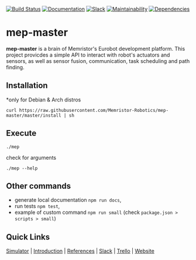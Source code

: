 [![Build Status](https://semaphoreci.com/api/v1/lukicdarkoo/mep-master/branches/master/shields_badge.svg)](https://semaphoreci.com/lukicdarkoo/mep-master)
[![Documentation](https://doc.esdoc.org/github.com/Memristor-Robotics/mep-master/badge.svg)](https://doc.esdoc.org/github.com/Memristor-Robotics/mep-master/)
[![Slack](http://strk.kbt.io/tmp/matrix_badge.svg)](https://memristor-robotics.slack.com/messages)
[![Maintainability](https://api.codeclimate.com/v1/badges/23de86cb5cd79b8a5d3d/maintainability)](https://codeclimate.com/github/Memristor-Robotics/mep-master/maintainability)
[![Dependencies](https://david-dm.org/Memristor-Robotics/mep-master.svg)](https://david-dm.org/Memristor-Robotics/mep-master/)

# mep-master
**mep-master** is a brain of Memristor's Eurobot development platform. This project provicdes a simple API to interact with robot's actuators and sensors, as well as sensor fusion, communication, task scheduling and path finding.
## Installation
*only for Debian & Arch distros

```
curl https://raw.githubusercontent.com/Memristor-Robotics/mep-master/master/install | sh
```

## Execute
```
./mep
```

check for arguments
```
./mep --help
```

## Other commands
- generate local documentation `npm run docs`,
- run tests `npm test`,
- example of custom command `npm run small` (check `package.json > scripts > small`)  

## Quick Links
[Simulator](https://github.com/Memristor-Robotics/mep-dash) | 
[Introduction](https://doc.esdoc.org/github.com/Memristor-Robotics/mep-master/manual/Introduction.html) |
[References](https://doc.esdoc.org/github.com/Memristor-Robotics/mep-master/identifiers.html) |
[Slack](https://memristor-robotics.slack.com/) |
[Trello](https://trello.com/b/96UlYfvl/memristor) |
[Website](https://memristor-robotics.github.io/)
